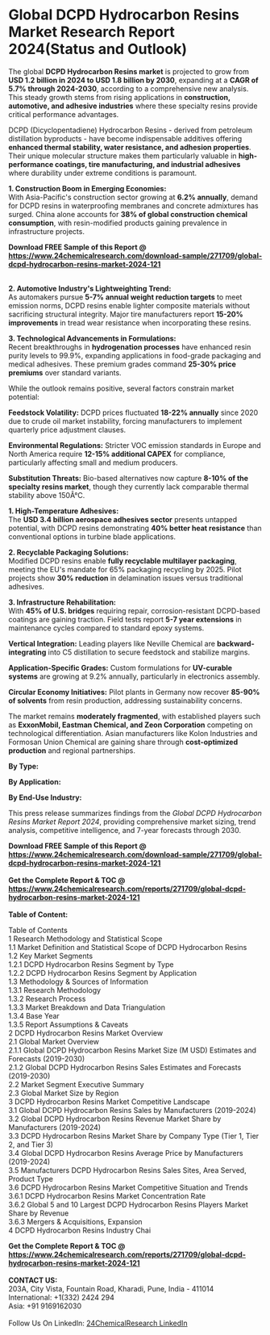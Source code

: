 <h1>Global DCPD Hydrocarbon Resins Market Research Report 2024(Status and Outlook)</h1><p>The global <strong>DCPD Hydrocarbon Resins market</strong> is projected to grow from <strong>USD 1.2 billion in 2024 to USD 1.8 billion by 2030</strong>, expanding at a <strong>CAGR of 5.7% through 2024-2030</strong>, according to a comprehensive new analysis. This steady growth stems from rising applications in <strong>construction, automotive, and adhesive industries</strong> where these specialty resins provide critical performance advantages.</p><p>DCPD (Dicyclopentadiene) Hydrocarbon Resins - derived from petroleum distillation byproducts - have become indispensable additives offering <strong>enhanced thermal stability, water resistance, and adhesion properties</strong>. Their unique molecular structure makes them particularly valuable in <strong>high-performance coatings, tire manufacturing, and industrial adhesives</strong> where durability under extreme conditions is paramount.</p><p><strong>1. Construction Boom in Emerging Economies:</strong><br>
With Asia-Pacific's construction sector growing at <strong>6.2% annually</strong>, demand for DCPD resins in waterproofing membranes and concrete admixtures has surged. China alone accounts for <strong>38% of global construction chemical consumption</strong>, with resin-modified products gaining prevalence in infrastructure projects.</p><div><b>Download FREE Sample of this Report @ 
            <a href="https://www.24chemicalresearch.com/download-sample/271709/global-dcpd-hydrocarbon-resins-market-2024-121">
            https://www.24chemicalresearch.com/download-sample/271709/global-dcpd-hydrocarbon-resins-market-2024-121</a></b></div><br><p><strong>2. Automotive Industry's Lightweighting Trend:</strong><br>
As automakers pursue <strong>5-7% annual weight reduction targets</strong> to meet emission norms, DCPD resins enable lighter composite materials without sacrificing structural integrity. Major tire manufacturers report <strong>15-20% improvements</strong> in tread wear resistance when incorporating these resins.</p><p><strong>3. Technological Advancements in Formulations:</strong><br>
Recent breakthroughs in <strong>hydrogenation processes</strong> have enhanced resin purity levels to 99.9%, expanding applications in food-grade packaging and medical adhesives. These premium grades command <strong>25-30% price premiums</strong> over standard variants.</p><p>While the outlook remains positive, several factors constrain market potential:</p><p><strong>Feedstock Volatility:</strong> DCPD prices fluctuated <strong>18-22% annually</strong> since 2020 due to crude oil market instability, forcing manufacturers to implement quarterly price adjustment clauses.</p><p><strong>Environmental Regulations:</strong> Stricter VOC emission standards in Europe and North America require <strong>12-15% additional CAPEX</strong> for compliance, particularly affecting small and medium producers.</p><p><strong>Substitution Threats:</strong> Bio-based alternatives now capture <strong>8-10% of the specialty resins market</strong>, though they currently lack comparable thermal stability above 150Â°C.</p><p><strong>1. High-Temperature Adhesives:</strong><br>
The <strong>USD 3.4 billion aerospace adhesives sector</strong> presents untapped potential, with DCPD resins demonstrating <strong>40% better heat resistance</strong> than conventional options in turbine blade applications.</p><p><strong>2. Recyclable Packaging Solutions:</strong><br>
Modified DCPD resins enable <strong>fully recyclable multilayer packaging</strong>, meeting the EU's mandate for 65% packaging recycling by 2025. Pilot projects show <strong>30% reduction</strong> in delamination issues versus traditional adhesives.</p><p><strong>3. Infrastructure Rehabilitation:</strong><br>
With <strong>45% of U.S. bridges</strong> requiring repair, corrosion-resistant DCPD-based coatings are gaining traction. Field tests report <strong>5-7 year extensions</strong> in maintenance cycles compared to standard epoxy systems.</p><p><strong>Vertical Integration:</strong> Leading players like Neville Chemical are <strong>backward-integrating</strong> into C5 distillation to secure feedstock and stabilize margins.</p><p><strong>Application-Specific Grades:</strong> Custom formulations for <strong>UV-curable systems</strong> are growing at 9.2% annually, particularly in electronics assembly.</p><p><strong>Circular Economy Initiatives:</strong> Pilot plants in Germany now recover <strong>85-90% of solvents</strong> from resin production, addressing sustainability concerns.</p><p>The market remains <strong>moderately fragmented</strong>, with established players such as <strong>ExxonMobil, Eastman Chemical, and Zeon Corporation</strong> competing on technological differentiation. Asian manufacturers like Kolon Industries and Formosan Union Chemical are gaining share through <strong>cost-optimized production</strong> and regional partnerships.</p><p><strong>By Type:</strong></p><p><strong>By Application:</strong></p><p><strong>By End-Use Industry:</strong></p><p>This press release summarizes findings from the <em>Global DCPD Hydrocarbon Resins Market Report 2024</em>, providing comprehensive market sizing, trend analysis, competitive intelligence, and 7-year forecasts through 2030.</p><div><b>Download FREE Sample of this Report @ 
            <a href="https://www.24chemicalresearch.com/download-sample/271709/global-dcpd-hydrocarbon-resins-market-2024-121">
            https://www.24chemicalresearch.com/download-sample/271709/global-dcpd-hydrocarbon-resins-market-2024-121</a></b></div><br><div><b>Get the Complete Report & TOC @ 
            <a href="https://www.24chemicalresearch.com/reports/271709/global-dcpd-hydrocarbon-resins-market-2024-121">
            https://www.24chemicalresearch.com/reports/271709/global-dcpd-hydrocarbon-resins-market-2024-121</a></b></div><br>
            <b>Table of Content:</b><p>Table of Contents<br />
1 Research Methodology and Statistical Scope<br />
1.1 Market Definition and Statistical Scope of DCPD Hydrocarbon Resins<br />
1.2 Key Market Segments<br />
1.2.1 DCPD Hydrocarbon Resins Segment by Type<br />
1.2.2 DCPD Hydrocarbon Resins Segment by Application<br />
1.3 Methodology & Sources of Information<br />
1.3.1 Research Methodology<br />
1.3.2 Research Process<br />
1.3.3 Market Breakdown and Data Triangulation<br />
1.3.4 Base Year<br />
1.3.5 Report Assumptions & Caveats<br />
2 DCPD Hydrocarbon Resins Market Overview<br />
2.1 Global Market Overview<br />
2.1.1 Global DCPD Hydrocarbon Resins Market Size (M USD) Estimates and Forecasts (2019-2030)<br />
2.1.2 Global DCPD Hydrocarbon Resins Sales Estimates and Forecasts (2019-2030)<br />
2.2 Market Segment Executive Summary<br />
2.3 Global Market Size by Region<br />
3 DCPD Hydrocarbon Resins Market Competitive Landscape<br />
3.1 Global DCPD Hydrocarbon Resins Sales by Manufacturers (2019-2024)<br />
3.2 Global DCPD Hydrocarbon Resins Revenue Market Share by Manufacturers (2019-2024)<br />
3.3 DCPD Hydrocarbon Resins Market Share by Company Type (Tier 1, Tier 2, and Tier 3)<br />
3.4 Global DCPD Hydrocarbon Resins Average Price by Manufacturers (2019-2024)<br />
3.5 Manufacturers DCPD Hydrocarbon Resins Sales Sites, Area Served, Product Type<br />
3.6 DCPD Hydrocarbon Resins Market Competitive Situation and Trends<br />
3.6.1 DCPD Hydrocarbon Resins Market Concentration Rate<br />
3.6.2 Global 5 and 10 Largest DCPD Hydrocarbon Resins Players Market Share by Revenue<br />
3.6.3 Mergers & Acquisitions, Expansion<br />
4 DCPD Hydrocarbon Resins Industry Chai</p><div><b>Get the Complete Report & TOC @ 
            <a href="https://www.24chemicalresearch.com/reports/271709/global-dcpd-hydrocarbon-resins-market-2024-121">
            https://www.24chemicalresearch.com/reports/271709/global-dcpd-hydrocarbon-resins-market-2024-121</a></b></div><br><b>CONTACT US:</b><br>
            203A, City Vista, Fountain Road, Kharadi, Pune, India - 411014<br>
            International: +1(332) 2424 294<br>
            Asia: +91 9169162030 <br><br>
            Follow Us On LinkedIn: <a href="https://www.linkedin.com/company/24chemicalresearch/">24ChemicalResearch LinkedIn</a>
